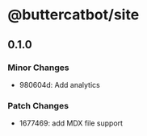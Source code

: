 # @buttercatbot/site

## 0.1.0

### Minor Changes

- 980604d: Add analytics

### Patch Changes

- 1677469: add MDX file support
